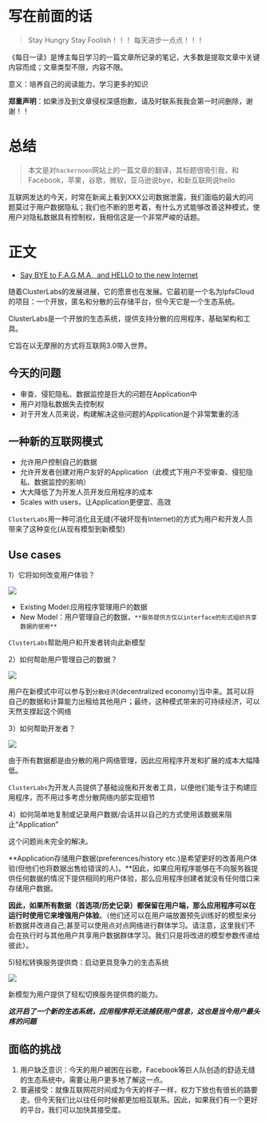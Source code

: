 # 写在前面的话
> Stay Hungry Stay Foolish！！！
> 每天进步一点点！！！

《每日一读》是博主每日学习的一篇文章所记录的笔记，大多数是提取文章中关键内容而成；文章类型不限，内容不限。

意义：培养自己的阅读能力，学习更多的知识

**郑重声明**：如果涉及到文章侵权深感抱歉，请及时联系我我会第一时间删除，谢谢！！


# 总结
> 本文是对`hackernoon`网站上的一篇文章的翻译，其标题很吸引我，和Facebook，苹果，谷歌，微软，亚马逊说bye，和新互联网说hello

互联网发达的今天，时常在新闻上看到XXX公司数据泄露，我们面临的最大的问题莫过于用户数据隐私；我们也不断的思考着，有什么方式能够改善这种模式，使用户对隐私数据具有控制权，我相信这是一个非常严峻的话题。

# 正文

- [Say BYE to F.A.G.M.A., and HELLO to the new Internet](https://hackernoon.com/ipfscloud-vision-changing-how-the-internet-works-20289a01af37)

随着ClusterLabs的发展进展，它的愿景也在发展。它最初是一个名为IpfsCloud的项目：一个开放，匿名和分散的云存储平台，但今天它是一个生态系统。

ClusterLabs是一个开放的生态系统，提供支持分散的应用程序，基础架构和工具。

它旨在以无摩擦的方式将互联网3.0带入世界。

## 今天的问题

- 审查、侵犯隐私、数据监控是巨大的问题在Application中
- 用户对隐私数据失去控制权
- 对于开发人员来说，构建解决这些问题的Application是个非常繁重的活

## 一种新的互联网模式

- 允许用户控制自己的数据
- 允许开发者创建对用户友好的Application（此模式下用户不受审查、侵犯隐私、数据监控的影响）
- 大大降低了为开发人员开发应用程序的成本
- Scales with users，让Application更便宜、高效

`ClusterLabs`用一种可消化且无缝(不破坏现有Internet)的方式为用户和开发人员带来了这种变化(从现有模型到新模型)

## Use cases

1）它将如何改变用户体验？

![](https://upload-images.jianshu.io/upload_images/4589271-ab835bfb81aa3d65.png?imageMogr2/auto-orient/strip%7CimageView2/2/w/1240)


- Existing Model:应用程序管理用户的数据
- New Model：用户管理自己的数据，`**服务提供方仅以interface的形式组织共享数据的使用**`

`ClusterLabs`帮助用户和开发者转向此新模型

2）如何帮助用户管理自己的数据？

![](https://upload-images.jianshu.io/upload_images/4589271-1b49c2b4ad920e1a.png?imageMogr2/auto-orient/strip%7CimageView2/2/w/1240)


用户在新模式中可以参与到`分散经济`(decentralized economy)当中来。其可以将自己的数据和计算能力出租给其他用户；最终，这种模式带来的可持续经济，可以天然支撑起这个网络

3）如何帮助开发者？


![](https://upload-images.jianshu.io/upload_images/4589271-3f97bf85ad803f55.png?imageMogr2/auto-orient/strip%7CimageView2/2/w/1240)


由于所有数据都是由分散的用户网络管理，因此应用程序开发和扩展的成本大幅降低。

`ClusterLabs`为开发人员提供了基础设施和开发者工具，以便他们能专注于构建应用程序，而不用过多考虑分散网络内部实现细节

4）如何简单地复制或记录用户数据/会话并以自己的方式使用该数据来阻止“Application”

这个问题尚未完全的解决。

**Application存储用户数据(preferences/history etc.)是希望更好的改善用户体验(但他们也将数据出售给错误的人)。**因此，如果应用程序能够在不向服务器提供任何数据的情况下提供相同的用户体验，那么应用程序创建者就没有任何借口来存储用户数据。

**因此，如果所有数据（首选项/历史记录）都保留在用户端，那么应用程序可以在运行时使用它来增强用户体验**。（他们还可以在用户端放置预先训练好的模型来分析数据并改进自己;甚至可以使用点对点网络进行群体学习。请注意，这里我们不会在执行时与其他用户共享用户数据群体学习。我们只是将改进的模型参数传递给彼此）。

5)轻松转换服务提供商：启动更具竞争力的生态系统

![](https://upload-images.jianshu.io/upload_images/4589271-68e6caa6d69c97b0.png?imageMogr2/auto-orient/strip%7CimageView2/2/w/1240)


新模型为用户提供了轻松切换服务提供商的能力。

***这开启了一个新的生态系统，应用程序将无法捕获用户信息，这也是当今用户最头疼的问题***


## 面临的挑战

1. 用户缺乏意识：今天的用户被困在谷歌，Facebook等巨人队创造的舒适无缝的生态系统中。需要让用户更多地了解这一点。
2. 普遍接受：就像互联网花时间成为今天的样子一样，权力下放也有很长的路要走。但今天我们比以往任何时候都更加相互联系。因此，如果我们有一个更好的平台，我们可以加快其接受度。
